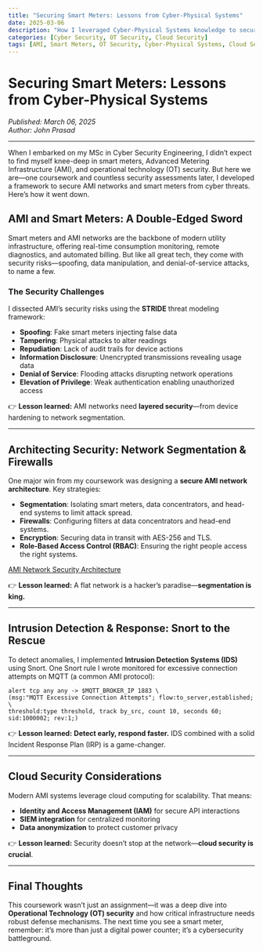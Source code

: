 ```yaml
---
title: "Securing Smart Meters: Lessons from Cyber-Physical Systems"
date: 2025-03-06
description: "How I leveraged Cyber-Physical Systems knowledge to secure AMI networks and smart meters."
categories: [Cyber Security, OT Security, Cloud Security]
tags: [AMI, Smart Meters, OT Security, Cyber-Physical Systems, Cloud Security]
---
```


# Securing Smart Meters: Lessons from Cyber-Physical Systems
*Published: March 06, 2025*  
*Author: John Prasad*  

---

When I embarked on my MSc in Cyber Security Engineering, I didn’t expect to find myself knee-deep in smart meters, Advanced Metering Infrastructure (AMI), and operational technology (OT) security. But here we are—one coursework and countless security assessments later, I developed a framework to secure AMI networks and smart meters from cyber threats. Here’s how it went down.

## AMI and Smart Meters: A Double-Edged Sword  
Smart meters and AMI networks are the backbone of modern utility infrastructure, offering real-time consumption monitoring, remote diagnostics, and automated billing. But like all great tech, they come with security risks—spoofing, data manipulation, and denial-of-service attacks, to name a few. 

### The Security Challenges  
I dissected AMI’s security risks using the **STRIDE** threat modeling framework:
- **Spoofing**: Fake smart meters injecting false data
- **Tampering**: Physical attacks to alter readings
- **Repudiation**: Lack of audit trails for device actions
- **Information Disclosure**: Unencrypted transmissions revealing usage data
- **Denial of Service**: Flooding attacks disrupting network operations
- **Elevation of Privilege**: Weak authentication enabling unauthorized access

👉 **Lesson learned:** AMI networks need **layered security**—from device hardening to network segmentation.

---

## Architecting Security: Network Segmentation & Firewalls  
One major win from my coursework was designing a **secure AMI network architecture**. Key strategies:

- **Segmentation**: Isolating smart meters, data concentrators, and head-end systems to limit attack spread.
- **Firewalls**: Configuring filters at data concentrators and head-end systems.
- **Encryption**: Securing data in transit with AES-256 and TLS.
- **Role-Based Access Control (RBAC)**: Ensuring the right people access the right systems.

[AMI Network Security Architecture](/assets/images/CPS/AMI%20Architecture.png)  

👉 **Lesson learned:** A flat network is a hacker’s paradise—**segmentation is king.**

---

## Intrusion Detection & Response: Snort to the Rescue  
To detect anomalies, I implemented **Intrusion Detection Systems (IDS)** using Snort. One Snort rule I wrote monitored for excessive connection attempts on MQTT (a common AMI protocol):

```snort
alert tcp any any -> $MQTT_BROKER_IP 1883 \
(msg:"MQTT Excessive Connection Attempts"; flow:to_server,established; \
threshold:type threshold, track by_src, count 10, seconds 60; sid:1000002; rev:1;)
```
👉 **Lesson learned:** **Detect early, respond faster.** IDS combined with a solid Incident Response Plan (IRP) is a game-changer.

---

## Cloud Security Considerations  
Modern AMI systems leverage cloud computing for scalability. That means: 
- **Identity and Access Management (IAM)** for secure API interactions
- **SIEM integration** for centralized monitoring
- **Data anonymization** to protect customer privacy

👉 **Lesson learned:** Security doesn’t stop at the network—**cloud security is crucial**.

---

## Final Thoughts  
This coursework wasn’t just an assignment—it was a deep dive into **Operational Technology (OT) security** and how critical infrastructure needs robust defense mechanisms. The next time you see a smart meter, remember: it’s more than just a digital power counter; it’s a cybersecurity battleground.

